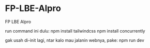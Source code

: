 # FP-LBE-Alpro
FP LBE Alpro

run command ini dulu:
npm install tailwindcss
npm install concurrently

gak usah di-init lagi, ntar kalo mau jalanin webnya, pake:
npm run dev
